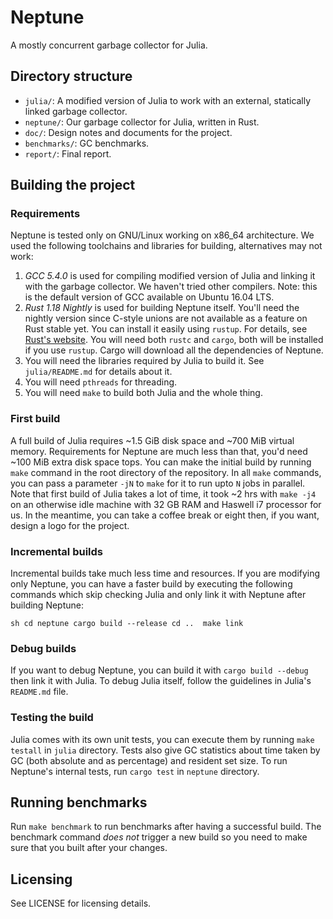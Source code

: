 # Neptune
A mostly concurrent garbage collector for Julia.

## Directory structure

 + `julia/`: A modified version of Julia to work with an external, statically
   linked garbage collector.
 + `neptune/`: Our garbage collector for Julia, written in Rust.
 + `doc/`: Design notes and documents for the project.
 + `benchmarks/`: GC benchmarks.
 + `report/`: Final report.

## Building the project

### Requirements

Neptune is tested only on GNU/Linux working on x86_64 architecture.  We used
the following toolchains and libraries for building, alternatives may not work:

 1. _GCC 5.4.0_ is used for compiling modified version of Julia and linking it
    with the garbage collector. We haven't tried other compilers. Note: this is
    the default version of GCC available on Ubuntu 16.04 LTS.
 2. _Rust 1.18 Nightly_ is used for building Neptune itself. You'll need the
    nightly version since C-style unions are not available as a feature on Rust
    stable yet. You can install it easily using `rustup`. For details,
    see [Rust's website](https://rust-lang.org). You will need both `rustc` and
    `cargo`, both will be installed if you use `rustup`. Cargo will download
    all the dependencies of Neptune.
 3. You will need the libraries required by Julia to build it. See
    `julia/README.md` for details about it.
 4. You will need `pthreads` for threading.
 5. You will need `make` to build both Julia and the whole thing.

### First build

A full build of Julia requires ~1.5 GiB disk space and ~700 MiB virtual memory.
Requirements for Neptune are much less than that, you'd need ~100 MiB extra
disk space tops.  You can make the initial build by running `make` command in
the root directory of the repository.  In all `make` commands, you can pass a
parameter `-jN` to `make` for it to run upto `N` jobs in parallel.  Note that
first build of Julia takes a lot of time, it took ~2 hrs with `make -j4` on an
otherwise idle machine with 32 GB RAM and Haswell i7 processor for us.  In the
meantime, you can take a coffee break or eight then, if you want, design a logo
for the project.

### Incremental builds

Incremental builds take much less time and resources.  If you are modifying
only Neptune, you can have a faster build by executing the following commands
which skip checking Julia and only link it with Neptune after building Neptune:

``` sh cd neptune cargo build --release cd ..  make link ```

### Debug builds

If you want to debug Neptune, you can build it with `cargo build --debug` then
link it with Julia.  To debug Julia itself, follow the guidelines in Julia's
`README.md` file.

### Testing the build

Julia comes with its own unit tests, you can execute them by running `make
testall` in `julia` directory.  Tests also give GC statistics about time taken
by GC (both absolute and as percentage) and resident set size.  To run
Neptune's internal tests, run `cargo test` in `neptune` directory.

## Running benchmarks

Run `make benchmark` to run benchmarks after having a successful build.  The
benchmark command _does not_ trigger a new build so you need to make sure that
you built after your changes.

## Licensing

See LICENSE for licensing details.
